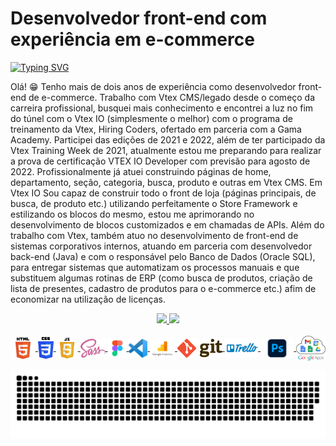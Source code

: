 <h1> Desenvolvedor front-end com experiência em e-commerce </h1>

[![Typing SVG](https://readme-typing-svg.herokuapp.com?font=montserrat&duration=3000&color=77ACF1&vCenter=true&height=40&lines=Vtex+IO;Vtex+CMS;HTML5;CSS3;SASS;JavaScript+(ES6);GIT)](https://git.io/typing-svg)

<p> Olá! 😁 Tenho mais de dois anos de experiência como desenvolvedor front-end de e-commerce. Trabalho com Vtex CMS/legado desde o começo da carreira profissional, busquei mais conhecimento e encontrei a luz no fim do túnel com o Vtex IO (simplesmente o melhor) com o programa de treinamento da Vtex, Hiring Coders, ofertado em parceria com a Gama Academy. Participei das edições de 2021 e 2022, além de ter participado da Vtex Training Week de 2021, atualmente estou me preparando para realizar a prova de certificação VTEX IO Developer com previsão para agosto de 2022. Profissionalmente já atuei construindo páginas de home, departamento, seção, categoria, busca, produto e outras em Vtex CMS. Em Vtex IO Sou capaz de construir todo o front de loja (páginas principais, de busca, de produto etc.) utilizando perfeitamente o Store Framework e estilizando os blocos do mesmo, estou me aprimorando no desenvolvimento de blocos customizados e em chamadas de APIs. Além do trabalho com Vtex, também atuo no desenvolvimento de front-end de sistemas corporativos internos, atuando em parceria com desenvolvedor back-end (Java) e com o responsável pelo Banco de Dados (Oracle SQL), para entregar sistemas que automatizam os processos manuais e que substituem algumas rotinas de ERP (como busca de produtos, criação de lista de presentes, cadastro de produtos para o e-commerce etc.) afim de economizar na utilização de licenças.</p>

<div align="center">
  <a href="https://github.com/felipealmeidacorrea">
  <img height="180em" src="https://github-readme-stats.vercel.app/api?username=felipealmeidacorrea&include_all_commits=true&count_private=true&show_icons=true&locale=pt-br&bg_color=DED,141E30,243B55&title_color=77ACF1&text_color=C0FEFC&icon_color=3EDBF0&hide_border=true"/>
  <img height="180em" src="https://github-readme-stats.vercel.app/api/top-langs/?username=felipealmeidacorrea&layout=compact&langs_count=7&locale=pt-br&bg_color=DED,141E30,243B55&title_color=77ACF1&text_color=C0FEFC&icon_color=3EDBF0&hide_border=true"/>
</div><br>
<div style="display: inline_block>
  <img align="center" alt="logo de Vtex" height="30" width="auto" src="/img/vtex-fac.png">
  <img align="center" alt="logo de HTML" height="40" width="auto" src="/img/html-fac.png">
  <img align="center" alt="logo de CSS" height="35" width="auto" src="/img/css-fac.png">
  <img align="center" alt="logo de JavaScript" height="35" width="auto" src="/img/js-fac.png">
  <img align="center" alt="logo de Sass" height="30" width="auto" src="/img/sass-fac.png">
  <img align="center" alt="logo de Figma" height="30" width="auto" src="/img/figma-fac.png">
  <img align="center" alt="logo de VS Code" height="30" width="auto" src="/img/vs-code-fac.png">
  <img align="center" alt="logo de Analytics" height="30" width="auto" src="/img/analytics-fac.png">
  <img align="center" alt="logo de Git" height="30" width="auto" src="/img/git-fac.png">
  <img align="center" alt="logo de Trello" height="30" width="auto" src="/img/trello-fac.png">
  <img align="center" alt="logo de Photoshop" height="30" width="auto" src="/img/photoshop-fac.png">
  <img align="center" alt="logo de Google Apps" height="40" width="auto" src="/img/google-apps-fac.png">
</div>
  
![Snake animation](https://github.com/felipealmeidacorrea/felipealmeidacorrea/blob/output/github-contribution-grid-snake.svg)

